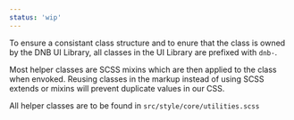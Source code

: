 ```yaml
---
status: 'wip'
---
```


To ensure a consistant class structure and to enure that the class is owned by the DNB UI Library, all classes in the UI Library are prefixed with `dnb-`.

Most helper classes are SCSS mixins which are then applied to the class when envoked.
Reusing classes in the markup instead of using SCSS extends or mixins will prevent duplicate values in our CSS.

All helper classes are to be found in `src/style/core/utilities.scss`
